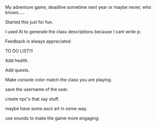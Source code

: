 My adventure game, deadline sometime next year or maybe never, who knows.....

Started this just for fun.

I used AI to generate the class descriptions because I cant write p:

Feedback is always appreciated 


TO DO LIST!!!
                                  
Add health.

Add quests.

Make console color match the class you are playing.

save the username of the user.

create npc's that say stuff.

maybe have some ascii art in some way.

use sounds to make the game more engaging.
